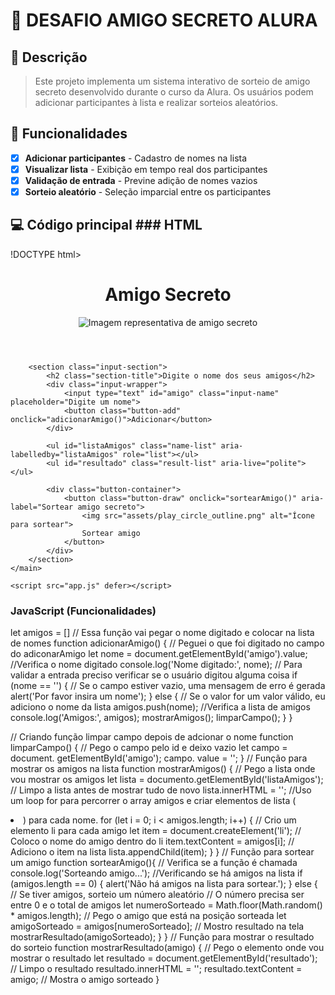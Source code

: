 # 🎁 DESAFIO AMIGO SECRETO ALURA

## 📝 Descrição

> Este projeto implementa um sistema interativo de sorteio de amigo secreto desenvolvido durante o curso da Alura. Os usuários podem adicionar participantes à lista e realizar 
sorteios aleatórios.

## 🚀 Funcionalidades

- [x] **Adicionar participantes** - Cadastro de nomes na lista
- [x] **Visualizar lista** - Exibição em tempo real dos participantes
- [x] **Validação de entrada** - Previne adição de nomes vazios
- [x] **Sorteio aleatório** - Seleção imparcial entre os participantes

## 💻 Código principal  ### HTML 
!DOCTYPE html>
<html lang="pt-br">
<head>
    <meta charset="UTF-8">
    <meta name="viewport" content="width=device-width, initial-scale=1.0">
    <link rel="stylesheet" href="style.css">
    <link rel="preconnect" href="https://fonts.googleapis.com">
    <link rel="preconnect" href="https://fonts.gstatic.com" crossorigin>
    <link href="https://fonts.googleapis.com/css2?family=Inter:wght@100;400;700;900&family=Merriweather:ital,wght@0,300;0,400;0,700;0,900;1,300;1,400;1,700;1,900&display=swap" rel="stylesheet">
    <title>Amigo Secreto</title>
</head>

<body>
    <main class="main-content">
        <header class="header-banner">
            <h1 class="main-title">Amigo Secreto</h1>
            <img src="assets/amigo-secreto.png" alt="Imagem representativa de amigo secreto">
        </header>
        
        <section class="input-section">
            <h2 class="section-title">Digite o nome dos seus amigos</h2>
            <div class="input-wrapper">
                <input type="text" id="amigo" class="input-name" placeholder="Digite um nome">
                <button class="button-add" onclick="adicionarAmigo()">Adicionar</button>
            </div>
           
            <ul id="listaAmigos" class="name-list" aria-labelledby="listaAmigos" role="list"></ul>
            <ul id="resultado" class="result-list" aria-live="polite"></ul>

            <div class="button-container">
                <button class="button-draw" onclick="sortearAmigo()" aria-label="Sortear amigo secreto">
                    <img src="assets/play_circle_outline.png" alt="Ícone para sortear">
                    Sortear amigo
                </button>
            </div>
        </section>
    </main>

    <script src="app.js" defer></script>
</body>
</html>

### JavaScript (Funcionalidades)
let amigos = []
// Essa função vai pegar o nome digitado e colocar na lista de nomes
function adicionarAmigo() {
    // Peguei o que foi digitado no campo do adiconarAmigo
    let nome = document.getElementById('amigo').value;
    //Verifica o nome digitado
    console.log('Nome digitado:', nome); 
    // Para validar a entrada preciso verificar se o usuário digitou alguma coisa
    if (nome == '') {
        // Se o campo estiver vazio, uma mensagem de erro é gerada
        alert('Por favor insira um nome'); 
    } else {
        // Se o valor for um valor válido, eu adiciono o nome da lista
        amigos.push(nome);
        //Verifica a lista de amigos
        console.log('Amigos:', amigos);
        mostrarAmigos();
        limparCampo();
    }
}
      
// Criando função limpar campo depois de adcionar o nome
 function limparCampo() {
// Pego o campo pelo id e deixo vazio
let campo = document. getElementById('amigo'); 
campo. value = '';
 }
// Função para mostrar os amigos na lista
function mostrarAmigos() {
// Pego a lista onde vou mostrar os amigos
let lista = documento.getElementById('listaAmigos');
// Limpo a lista antes de mostrar tudo de novo
lista.innerHTML = ''; 
//Uso um loop for para percorrer o array amigos e criar elementos de lista (<li>) para cada nome.
for (let i = 0; i < amigos.length; i++) {
    // Crio um elemento li para cada amigo
    let item = document.createElement('li');
    // Coloco o nome do amigo dentro do li
    item.textContent = amigos[i];
    // Adiciono o item na lista
    lista.appendChild(item);
}
}
// Função para sortear um amigo
function sortearAmigo(){
    // Verifica se a função é chamada
    console.log('Sorteando amigo...');
    //Verificando se há amigos na lista
    if (amigos.length == 0) {
        alert('Não há amigos na lista para sortear.');
    } else {
        // Se tiver amigos, sorteio um número aleatório
        // O número precisa ser entre 0 e o total de amigos
        let numeroSorteado = Math.floor(Math.random() * amigos.length);
        // Pego o amigo que está na posição sorteada
        let amigoSorteado = amigos[numeroSorteado];
        // Mostro resultado na tela
        mostrarResultado(amigoSorteado); 
    }
}
 // Função para mostrar o resultado do sorteio
 function mostrarResultado(amigo) {
    // Pego o elemento onde vou mostrar o resultado
    let resultado = document.getElementById('resultado');
    // Limpo o resultado
    resultado.innerHTML = ''; 
    resultado.textContent = amigo; // Mostra o amigo sorteado
 }     





